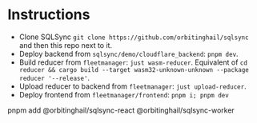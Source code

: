 # Instructions
  * Clone SQLSync `git clone https://github.com/orbitinghail/sqlsync` and then this repo next to it.
  * Deploy backend from `sqlsync/demo/cloudflare_backend`: `pnpm dev`.
  * Build reducer from `fleetmanager`: `just wasm-reducer`. Equivalent of `cd reducer && cargo build --target wasm32-unknown-unknown --package reducer '--release'`.
  * Upload reducer to backend from `fleetmanager`: `just upload-reducer`.
  * Deploy frontend from `fleetmanager/frontend`: `pnpm i; pnpm dev`


  pnpm add @orbitinghail/sqlsync-react @orbitinghail/sqlsync-worker   
